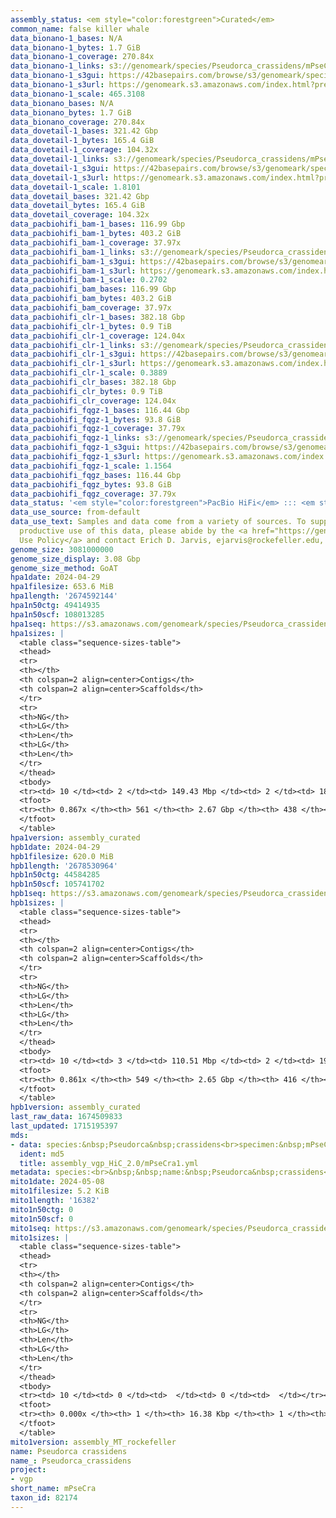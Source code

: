 ```yaml
---
assembly_status: <em style="color:forestgreen">Curated</em>
common_name: false killer whale
data_bionano-1_bases: N/A
data_bionano-1_bytes: 1.7 GiB
data_bionano-1_coverage: 270.84x
data_bionano-1_links: s3://genomeark/species/Pseudorca_crassidens/mPseCra1/genomic_data/bionano/<br>
data_bionano-1_s3gui: https://42basepairs.com/browse/s3/genomeark/species/Pseudorca_crassidens/mPseCra1/genomic_data/bionano/
data_bionano-1_s3url: https://genomeark.s3.amazonaws.com/index.html?prefix=species/Pseudorca_crassidens/mPseCra1/genomic_data/bionano/
data_bionano-1_scale: 465.3108
data_bionano_bases: N/A
data_bionano_bytes: 1.7 GiB
data_bionano_coverage: 270.84x
data_dovetail-1_bases: 321.42 Gbp
data_dovetail-1_bytes: 165.4 GiB
data_dovetail-1_coverage: 104.32x
data_dovetail-1_links: s3://genomeark/species/Pseudorca_crassidens/mPseCra1/genomic_data/dovetail/<br>
data_dovetail-1_s3gui: https://42basepairs.com/browse/s3/genomeark/species/Pseudorca_crassidens/mPseCra1/genomic_data/dovetail/
data_dovetail-1_s3url: https://genomeark.s3.amazonaws.com/index.html?prefix=species/Pseudorca_crassidens/mPseCra1/genomic_data/dovetail/
data_dovetail-1_scale: 1.8101
data_dovetail_bases: 321.42 Gbp
data_dovetail_bytes: 165.4 GiB
data_dovetail_coverage: 104.32x
data_pacbiohifi_bam-1_bases: 116.99 Gbp
data_pacbiohifi_bam-1_bytes: 403.2 GiB
data_pacbiohifi_bam-1_coverage: 37.97x
data_pacbiohifi_bam-1_links: s3://genomeark/species/Pseudorca_crassidens/mPseCra1/genomic_data/pacbio_hifi/<br>
data_pacbiohifi_bam-1_s3gui: https://42basepairs.com/browse/s3/genomeark/species/Pseudorca_crassidens/mPseCra1/genomic_data/pacbio_hifi/
data_pacbiohifi_bam-1_s3url: https://genomeark.s3.amazonaws.com/index.html?prefix=species/Pseudorca_crassidens/mPseCra1/genomic_data/pacbio_hifi/
data_pacbiohifi_bam-1_scale: 0.2702
data_pacbiohifi_bam_bases: 116.99 Gbp
data_pacbiohifi_bam_bytes: 403.2 GiB
data_pacbiohifi_bam_coverage: 37.97x
data_pacbiohifi_clr-1_bases: 382.18 Gbp
data_pacbiohifi_clr-1_bytes: 0.9 TiB
data_pacbiohifi_clr-1_coverage: 124.04x
data_pacbiohifi_clr-1_links: s3://genomeark/species/Pseudorca_crassidens/mPseCra1/genomic_data/pacbio_hifi/<br>
data_pacbiohifi_clr-1_s3gui: https://42basepairs.com/browse/s3/genomeark/species/Pseudorca_crassidens/mPseCra1/genomic_data/pacbio_hifi/
data_pacbiohifi_clr-1_s3url: https://genomeark.s3.amazonaws.com/index.html?prefix=species/Pseudorca_crassidens/mPseCra1/genomic_data/pacbio_hifi/
data_pacbiohifi_clr-1_scale: 0.3889
data_pacbiohifi_clr_bases: 382.18 Gbp
data_pacbiohifi_clr_bytes: 0.9 TiB
data_pacbiohifi_clr_coverage: 124.04x
data_pacbiohifi_fqgz-1_bases: 116.44 Gbp
data_pacbiohifi_fqgz-1_bytes: 93.8 GiB
data_pacbiohifi_fqgz-1_coverage: 37.79x
data_pacbiohifi_fqgz-1_links: s3://genomeark/species/Pseudorca_crassidens/mPseCra1/genomic_data/pacbio_hifi/<br>
data_pacbiohifi_fqgz-1_s3gui: https://42basepairs.com/browse/s3/genomeark/species/Pseudorca_crassidens/mPseCra1/genomic_data/pacbio_hifi/
data_pacbiohifi_fqgz-1_s3url: https://genomeark.s3.amazonaws.com/index.html?prefix=species/Pseudorca_crassidens/mPseCra1/genomic_data/pacbio_hifi/
data_pacbiohifi_fqgz-1_scale: 1.1564
data_pacbiohifi_fqgz_bases: 116.44 Gbp
data_pacbiohifi_fqgz_bytes: 93.8 GiB
data_pacbiohifi_fqgz_coverage: 37.79x
data_status: '<em style="color:forestgreen">PacBio HiFi</em> ::: <em style="color:forestgreen">Dovetail</em>'
data_use_source: from-default
data_use_text: Samples and data come from a variety of sources. To support fair and
  productive use of this data, please abide by the <a href="https://genome10k.soe.ucsc.edu/data-use-policies/">Data
  Use Policy</a> and contact Erich D. Jarvis, ejarvis@rockefeller.edu, with any questions.
genome_size: 3081000000
genome_size_display: 3.08 Gbp
genome_size_method: GoAT
hpa1date: 2024-04-29
hpa1filesize: 653.6 MiB
hpa1length: '2674592144'
hpa1n50ctg: 49414935
hpa1n50scf: 108013285
hpa1seq: https://s3.amazonaws.com/genomeark/species/Pseudorca_crassidens/mPseCra1/assembly_curated/mPseCra1.hap1.cur.20240429.fa.gz
hpa1sizes: |
  <table class="sequence-sizes-table">
  <thead>
  <tr>
  <th></th>
  <th colspan=2 align=center>Contigs</th>
  <th colspan=2 align=center>Scaffolds</th>
  </tr>
  <tr>
  <th>NG</th>
  <th>LG</th>
  <th>Len</th>
  <th>LG</th>
  <th>Len</th>
  </tr>
  </thead>
  <tbody>
  <tr><td> 10 </td><td> 2 </td><td> 149.43 Mbp </td><td> 2 </td><td> 186.66 Mbp </td></tr><tr><td> 20 </td><td> 5 </td><td> 92.04 Mbp </td><td> 4 </td><td> 155.77 Mbp </td></tr><tr><td> 30 </td><td> 9 </td><td> 80.72 Mbp </td><td> 6 </td><td> 136.06 Mbp </td></tr><tr><td> 40 </td><td> 13 </td><td> 62.00 Mbp </td><td> 8 </td><td> 116.59 Mbp </td></tr><tr style="background-color:#cccccc;"><td> 50 </td><td> 19 </td><td style="background-color:#88ff88;"> 49.41 Mbp </td><td> 11 </td><td style="background-color:#88ff88;"> 108.01 Mbp </td></tr><tr><td> 60 </td><td> 27 </td><td> 33.15 Mbp </td><td> 14 </td><td> 92.81 Mbp </td></tr><tr><td> 70 </td><td> 38 </td><td> 24.14 Mbp </td><td> 18 </td><td> 86.16 Mbp </td></tr><tr><td> 80 </td><td> 68 </td><td> 4.10 Mbp </td><td> 22 </td><td> 38.63 Mbp </td></tr><tr><td> 90 </td><td> 0 </td><td>  </td><td> 0 </td><td>  </td></tr><tr><td> 100 </td><td> 0 </td><td>  </td><td> 0 </td><td>  </td></tr></tbody>
  <tfoot>
  <tr><th> 0.867x </th><th> 561 </th><th> 2.67 Gbp </th><th> 438 </th><th> 2.67 Gbp </th></tr>
  </tfoot>
  </table>
hpa1version: assembly_curated
hpb1date: 2024-04-29
hpb1filesize: 620.0 MiB
hpb1length: '2678530964'
hpb1n50ctg: 44584285
hpb1n50scf: 105741702
hpb1seq: https://s3.amazonaws.com/genomeark/species/Pseudorca_crassidens/mPseCra1/assembly_curated/mPseCra1.hap2.cur.20240429.fa.gz
hpb1sizes: |
  <table class="sequence-sizes-table">
  <thead>
  <tr>
  <th></th>
  <th colspan=2 align=center>Contigs</th>
  <th colspan=2 align=center>Scaffolds</th>
  </tr>
  <tr>
  <th>NG</th>
  <th>LG</th>
  <th>Len</th>
  <th>LG</th>
  <th>Len</th>
  </tr>
  </thead>
  <tbody>
  <tr><td> 10 </td><td> 3 </td><td> 110.51 Mbp </td><td> 2 </td><td> 198.34 Mbp </td></tr><tr><td> 20 </td><td> 6 </td><td> 104.79 Mbp </td><td> 4 </td><td> 151.83 Mbp </td></tr><tr><td> 30 </td><td> 9 </td><td> 91.99 Mbp </td><td> 6 </td><td> 134.42 Mbp </td></tr><tr><td> 40 </td><td> 13 </td><td> 60.87 Mbp </td><td> 8 </td><td> 110.51 Mbp </td></tr><tr style="background-color:#cccccc;"><td> 50 </td><td> 18 </td><td style="background-color:#88ff88;"> 44.58 Mbp </td><td> 11 </td><td style="background-color:#88ff88;"> 105.74 Mbp </td></tr><tr><td> 60 </td><td> 27 </td><td> 31.46 Mbp </td><td> 14 </td><td> 91.47 Mbp </td></tr><tr><td> 70 </td><td> 38 </td><td> 19.96 Mbp </td><td> 18 </td><td> 82.42 Mbp </td></tr><tr><td> 80 </td><td> 92 </td><td> 2.27 Mbp </td><td> 33 </td><td> 5.27 Mbp </td></tr><tr><td> 90 </td><td> 0 </td><td>  </td><td> 0 </td><td>  </td></tr><tr><td> 100 </td><td> 0 </td><td>  </td><td> 0 </td><td>  </td></tr></tbody>
  <tfoot>
  <tr><th> 0.861x </th><th> 549 </th><th> 2.65 Gbp </th><th> 416 </th><th> 2.68 Gbp </th></tr>
  </tfoot>
  </table>
hpb1version: assembly_curated
last_raw_data: 1674509833
last_updated: 1715195397
mds:
- data: species:&nbsp;Pseudorca&nbsp;crassidens<br>specimen:&nbsp;mPseCra1<br>projects:&nbsp;<br>&nbsp;&nbsp;-&nbsp;vgp<br>assembled_by_group:&nbsp;Rockefeller<br>data_location:&nbsp;S3<br>release_to:&nbsp;S3<br>combine_for_curation:&nbsp;true<br>hap1:&nbsp;s3://genomeark/species/Pseudorca_crassidens/mPseCra1/assembly_vgp_HiC_2.0/mPseCra1.HiC.hap1.20240226.fasta.gz<br>hap2:&nbsp;s3://genomeark/species/Pseudorca_crassidens/mPseCra1/assembly_vgp_HiC_2.0/mPseCra1.HiC.hap2.20240226.fasta.gz<br>pretext_hap1:&nbsp;s3://genomeark/species/Pseudorca_crassidens/mPseCra1/assembly_vgp_HiC_2.0/evaluation/hap1/pretext/mPseCra1_hap1_s2.pretext<br>pretext_hap2:&nbsp;s3://genomeark/species/Pseudorca_crassidens/mPseCra1/assembly_vgp_HiC_2.0/evaluation/hap2/pretext/mPseCra1_hap2_s2.pretext<br>kmer_spectra_img:&nbsp;s3://genomeark/species/Pseudorca_crassidens/mPseCra1/assembly_vgp_HiC_2.0/evaluation/merqury/mPseCra1_png/<br>pacbio_read_dir:&nbsp;s3://genomeark/species/Pseudorca_crassidens/mPseCra1/genomic_data/pacbio_hifi/<br>pacbio_read_type:&nbsp;hifi<br>bionano_cmap_dir:&nbsp;s3://genomeark/species/Pseudorca_crassidens/mPseCra1/genomic_data/bionano/<br>hic_read_dir:&nbsp;s3://genomeark/species/Pseudorca_crassidens/mPseCra1/genomic_data/dovetail/<br>mito:&nbsp;s3://genomeark/species/Pseudorca_crassidens/mPseCra1/assembly_MT_rockefeller/mPseCra1.MT.20240508.fasta.gz<br>pipeline:&nbsp;<br>&nbsp;&nbsp;-&nbsp;hifiasm&nbsp;(0.19.3+galaxy0)<br>&nbsp;&nbsp;-&nbsp;solve&nbsp;(3.7)<br>&nbsp;&nbsp;-&nbsp;yahs&nbsp;(1.2a.1)<br>notes:&nbsp;This&nbsp;was&nbsp;a&nbsp;Hifiasm-HiC&nbsp;assembly&nbsp;of&nbsp;mPseCra1,&nbsp;resulting&nbsp;in&nbsp;two&nbsp;complete&nbsp;haplotypes.&nbsp;HiC&nbsp;scaffolding&nbsp;was&nbsp;performed&nbsp;with&nbsp;YaHS.&nbsp;&nbsp;The&nbsp;HiC&nbsp;prep&nbsp;kit&nbsp;used&nbsp;was&nbsp;Dovetail&nbsp;OmniC.<br>
  ident: md5
  title: assembly_vgp_HiC_2.0/mPseCra1.yml
metadata: species:<br>&nbsp;&nbsp;name:&nbsp;Pseudorca&nbsp;crassidens<br>&nbsp;&nbsp;individuals:<br>&nbsp;&nbsp;-&nbsp;short_name:&nbsp;mPseCra1<br>&nbsp;&nbsp;short_name:&nbsp;mPseCra<br>&nbsp;&nbsp;taxon_id:&nbsp;82174<br>&nbsp;&nbsp;common_name:&nbsp;false&nbsp;killer&nbsp;whale<br>&nbsp;&nbsp;genome_size:&nbsp;3081000000<br>&nbsp;&nbsp;genome_size_method:&nbsp;GoAT<br>&nbsp;&nbsp;order:<br>&nbsp;&nbsp;&nbsp;&nbsp;name:&nbsp;Artiodactyla<br>&nbsp;&nbsp;family:<br>&nbsp;&nbsp;&nbsp;&nbsp;name:&nbsp;Delphinidae<br>&nbsp;&nbsp;project:&nbsp;[&nbsp;vgp&nbsp;]<br>
mito1date: 2024-05-08
mito1filesize: 5.2 KiB
mito1length: '16382'
mito1n50ctg: 0
mito1n50scf: 0
mito1seq: https://s3.amazonaws.com/genomeark/species/Pseudorca_crassidens/mPseCra1/assembly_MT_rockefeller/mPseCra1.MT.20240508.fasta.gz
mito1sizes: |
  <table class="sequence-sizes-table">
  <thead>
  <tr>
  <th></th>
  <th colspan=2 align=center>Contigs</th>
  <th colspan=2 align=center>Scaffolds</th>
  </tr>
  <tr>
  <th>NG</th>
  <th>LG</th>
  <th>Len</th>
  <th>LG</th>
  <th>Len</th>
  </tr>
  </thead>
  <tbody>
  <tr><td> 10 </td><td> 0 </td><td>  </td><td> 0 </td><td>  </td></tr><tr><td> 20 </td><td> 0 </td><td>  </td><td> 0 </td><td>  </td></tr><tr><td> 30 </td><td> 0 </td><td>  </td><td> 0 </td><td>  </td></tr><tr><td> 40 </td><td> 0 </td><td>  </td><td> 0 </td><td>  </td></tr><tr style="background-color:#cccccc;"><td> 50 </td><td> 0 </td><td style="background-color:#ff8888;">  </td><td> 0 </td><td style="background-color:#ff8888;">  </td></tr><tr><td> 60 </td><td> 0 </td><td>  </td><td> 0 </td><td>  </td></tr><tr><td> 70 </td><td> 0 </td><td>  </td><td> 0 </td><td>  </td></tr><tr><td> 80 </td><td> 0 </td><td>  </td><td> 0 </td><td>  </td></tr><tr><td> 90 </td><td> 0 </td><td>  </td><td> 0 </td><td>  </td></tr><tr><td> 100 </td><td> 0 </td><td>  </td><td> 0 </td><td>  </td></tr></tbody>
  <tfoot>
  <tr><th> 0.000x </th><th> 1 </th><th> 16.38 Kbp </th><th> 1 </th><th> 16.38 Kbp </th></tr>
  </tfoot>
  </table>
mito1version: assembly_MT_rockefeller
name: Pseudorca crassidens
name_: Pseudorca_crassidens
project:
- vgp
short_name: mPseCra
taxon_id: 82174
---
```

